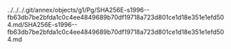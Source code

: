 ../../../.git/annex/objects/g1/Pg/SHA256E-s1996--fb63db7be2bfda1c0c4ee4849689b70df19718a723d801ce1d18e351e1efd504.md/SHA256E-s1996--fb63db7be2bfda1c0c4ee4849689b70df19718a723d801ce1d18e351e1efd504.md